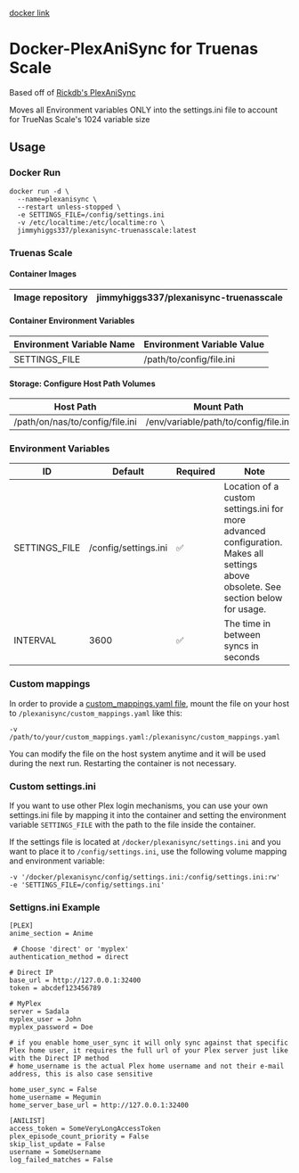 [docker link](https://hub.docker.com/r/jimmyhiggs337/plexanisync-truenasscale)

# Docker-PlexAniSync for Truenas Scale

Based off of [Rickdb's PlexAniSync](https://github.com/RickDB/Docker-PlexAniSync)

Moves all Environment variables ONLY into the settings.ini file to account for TrueNas Scale's 1024 variable size

## Usage

### Docker Run

```
docker run -d \
  --name=plexanisync \
  --restart unless-stopped \
  -e SETTINGS_FILE=/config/settings.ini
  -v /etc/localtime:/etc/localtime:ro \
  jimmyhiggs337/plexanisync-truenasscale:latest
```

### Truenas Scale
#### Container Images 
| Image repository | jimmyhiggs337/plexanisync-truenasscale|
| ------------------------- | -------------------------- |


#### Container Environment Variables

| Environment Variable Name | Environment Variable Value |
| ------------------------- | -------------------------- |
| SETTINGS_FILE             | /path/to/config/file.ini   |

#### Storage: Configure Host Path Volumes

| Host Path                       | Mount Path                            |
| ------------------------------- | ------------------------------------- |
| /path/on/nas/to/config/file.ini | /env/variable/path/to/config/file.ini |

### Environment Variables

| ID            | Default              | Required | Note                                                                                                                               |
| ------------- | -------------------- | -------- | ---------------------------------------------------------------------------------------------------------------------------------- |
| SETTINGS_FILE | /config/settings.ini | ✅       | Location of a custom settings.ini for more advanced configuration. Makes all settings above obsolete. See section below for usage. |
| INTERVAL      | 3600                 | ✅       | The time in between syncs in seconds                                                                                               |

### Custom mappings

In order to provide a [custom_mappings.yaml file](https://github.com/RickDB/PlexAniSync#custom-anime-mapping), mount the file on your host to `/plexanisync/custom_mappings.yaml` like this:

```
-v /path/to/your/custom_mappings.yaml:/plexanisync/custom_mappings.yaml
```

You can modify the file on the host system anytime and it will be used during the next run. Restarting the container is not necessary.

### Custom settings.ini

If you want to use other Plex login mechanisms, you can use your own settings.ini file by mapping it into the container and setting the environment variable `SETTINGS_FILE` with the path to the file inside the container.

If the settings file is located at `/docker/plexanisync/settings.ini` and you want to place it to `/config/settings.ini`, use the following volume mapping and environment variable:

```
-v '/docker/plexanisync/config/settings.ini:/config/settings.ini:rw'
-e 'SETTINGS_FILE=/config/settings.ini'
```

### Settigns.ini Example

```
[PLEX]
anime_section = Anime

 # Choose 'direct' or 'myplex'
authentication_method = direct

# Direct IP
base_url = http://127.0.0.1:32400
token = abcdef123456789

# MyPlex
server = Sadala
myplex_user = John
myplex_password = Doe

# if you enable home_user_sync it will only sync against that specific Plex home user, it requires the full url of your Plex server just like with the Direct IP method
# home_username is the actual Plex home username and not their e-mail address, this is also case sensitive

home_user_sync = False
home_username = Megumin
home_server_base_url = http://127.0.0.1:32400

[ANILIST]
access_token = SomeVeryLongAccessToken
plex_episode_count_priority = False
skip_list_update = False
username = SomeUsername
log_failed_matches = False

```
